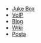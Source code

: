 * [Juke Box](http://10.168.177.178:8888/ "Ascolta la musica condivisa in Rete")
* [VoIP](./Elenco_voip "Elenco telefonico interno")
* [Blog](http://blog.ninux.org/ "Blog della Community")
* [Wiki](http://wiki.ninux.org/ "Wiki documentativo")
* [Posta](http://10.162.0.85/ "Controlla la posta (indirizzi @ninux.org)")



